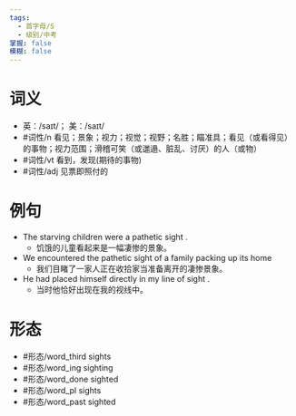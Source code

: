 ```yaml
---
tags:
  - 首字母/S
  - 级别/中考
掌握: false
模糊: false
---
```

# 词义
- 英：/saɪt/； 美：/saɪt/
- #词性/n  看见；景象；视力；视觉；视野；名胜；瞄准具；看见（或看得见）的事物；视力范围；滑稽可笑（或邋遢、脏乱、讨厌）的人（或物）
- #词性/vt  看到，发现(期待的事物)
- #词性/adj  见票即照付的
# 例句
- The starving children were a pathetic sight .
	- 饥饿的儿童看起来是一幅凄惨的景象。
- We encountered the pathetic sight of a family packing up its home
	- 我们目睹了一家人正在收拾家当准备离开的凄惨景象。
- He had placed himself directly in my line of sight .
	- 当时他恰好出现在我的视线中。
# 形态
- #形态/word_third sights
- #形态/word_ing sighting
- #形态/word_done sighted
- #形态/word_pl sights
- #形态/word_past sighted
